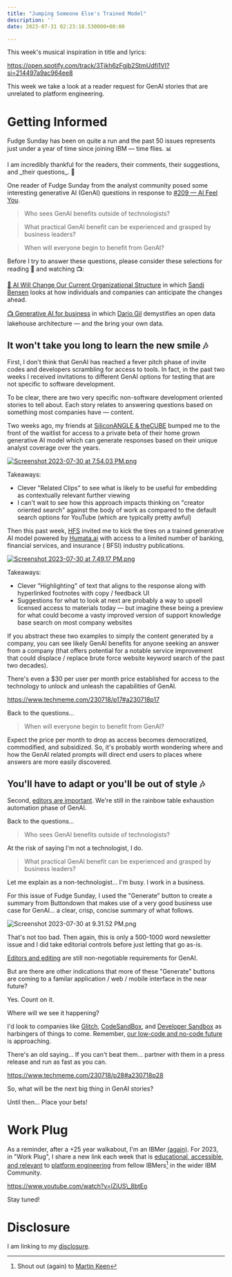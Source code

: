 ```yaml
---
title: "Jumping Someone Else's Trained Model"
description: ''
date: 2023-07-31 02:23:18.530000+00:00

---
```


 

This week's musical inspiration in title and lyrics: 

https://open.spotify.com/track/3Tjkh6zFgjb2StmUdfi1VI?si=214497a9ac964ee8

This week we take a look at a reader request for GenAI stories that are unrelated to platform engineering.

# Getting Informed

Fudge Sunday has been on quite a run and the past 50 issues represents just under a year of time since joining IBM — time flies. 📊

I am incredibly thankful for the readers, their comments, their suggestions, and \_their questions\_. 🙏

One reader of Fudge Sunday from the analyst community posed some interesting generative AI (GenAI) questions in response to [#209 — AI Feel You](https://fudge.org/archive/ai-feel-you/).

> Who sees GenAI benefits outside of technologists?

> What practical GenAI benefit can be experienced and grasped by business leaders?

> When will everyone begin to benefit from GenAI?

Before I try to answer these questions, please consider these selections for reading 📖 and watching 📺:

[📖 AI Will Change Our Current Organizational Structure](https://medium.com/@sandibesen/ai-will-change-our-current-organizational-structure-how-we-can-weather-the-storm-c5b0776aae97) in which [Sandi Bensen](https://www.linkedin.com/in/sandibesen/) looks at how individuals and companies can anticipate the changes ahead.

[📺 Generative AI for business](https://www.youtube.com/watch?v=FrDnPTPgEmk) in which [Dario Gil](https://www.linkedin.com/in/dario-gil-58575713/) demystifies an open data lakehouse architecture — and the bring your own data.

## It won't take you long to learn the new smile 🎶

First, I don't think that GenAI has reached a fever pitch phase of invite codes and developers scrambling for access to tools. In fact, in the past two weeks I received invitations to different GenAI options for testing that are not specific to software development.

To be clear, there are two very specific non-software development oriented stories to tell about. Each story relates to answering questions based on something most companies have — content.

Two weeks ago, my friends at [SiliconANGLE & theCUBE](https://www.thecubeai.com/) bumped me to the front of the waitlist for access to a private beta of their home grown generative AI model which can generate responses based on their unique analyst coverage over the years.

[![Screenshot 2023-07-30 at 7.54.03 PM.png](https://buttondown.imgix.net/images/29d577f0-78bc-4735-b9c3-2ab0da20511e.png?w=960&fit=max)](https://www.thecubeai.com)

Takeaways:

- Clever "Related Clips" to see what is likely to be useful for embedding as contextually relevant further viewing
- I can't wait to see how this approach impacts thinking on "creator oriented search" against the body of work as compared to the default search options for YouTube (which are typically pretty awful)

Then this past week, [HFS](https://www.hfsresearch.com/bfsi/trygenai/) invited me to kick the tires on a trained generative AI model powered by [Humata.ai](https://www.humata.ai) with access to a limited number of banking, financial services, and insurance ( BFSI) industry publications.

[![Screenshot 2023-07-30 at 7.49.17 PM.png](https://buttondown.imgix.net/images/6d9ff13e-d123-4b1b-832b-580e6ac4c65e.png?w=960&fit=max)](https://www.hfsresearch.com/bfsi/trygenai/)

Takeaways:

- Clever "Highlighting" of text that aligns to the response along with hyperlinked footnotes with copy / feedback UI
- Suggestions for what to look at next are probably a way to upsell licensed access to materials today — but imagine these being a preview for what could become a vasty improved version of support knowledge base search on most company websites

If you abstract these two examples to simply the content generated by a company, you can see likely GenAI benefits for anyone seeking an answer from a company (that offers potential for a notable service improvement that could displace / replace brute force website keyword search of the past two decades). 

There's even a $30 per user per month price established for access to the technology to unlock and unleash the capabilities of GenAI.

https://www.techmeme.com/230718/p17#a230718p17

Back to the questions...

> When will everyone begin to benefit from GenAI?

Expect the price per month to drop as access becomes democratized, commodified, and subsidized. So, it's probably worth wondering where and how the GenAI related prompts will direct end users to places where answers are more easily discovered. 

## You'll have to adapt or you'll be out of style 🎶

Second, [editors are important](https://fudge.org/archive/generative-ai-thru-this/). We're still in the rainbow table exhaustion automation phase of GenAI.

Back to the questions...

> Who sees GenAI benefits outside of technologists?

At the risk of saying I'm not a technologist, I do.

> What practical GenAI benefit can be experienced and grasped by business leaders?

Let me explain as a non-technologist... I'm busy. I work in a business.

For this issue of Fudge Sunday, I used the "Generate" button to create a summary from Buttondown that makes use of a very good business use case for GenAI... a clear, crisp, concise summary of what follows.

![Screenshot 2023-07-30 at 9.31.52 PM.png](https://buttondown.imgix.net/images/80aa2c06-f0fd-4d50-ab39-6307d5b537d6.png?w=960&fit=max) 

That's not too bad. Then again, this is only a 500-1000 word newsletter issue and I did take editorial controls before just letting that go as-is.

[Editors and editing](https://fudge.org/archive/generative-ai-thru-this/) are still non-negotiable requirements for GenAI. 

But are there are other indications that more of these "Generate" buttons are coming to a familar application / web / mobile interface in the near future?

Yes. Count on it.

Where will we see it happening? 

I'd look to companies like [Glitch](https://glitch.com), [CodeSandBox](https://codesandbox.io), and [Developer Sandbox](https://developers.redhat.com/developer-sandbox) as harbingers of things to come. Remember, [our low-code and no-code future](https://sunday.fudge.org/p/fudge-sunday-our-low-code-no-code-past-present-and-future-904238) is approaching.

There's an old saying... If you can't beat them... partner with them in a press release and run as fast as you can.

https://www.techmeme.com/230718/p28#a230718p28

So, what will be the next big thing in GenAI stories?

Until then… Place your bets!

# Work Plug

As a reminder, after a +25 year walkabout, I'm an IBMer [(again)](https://jaycuthrell.com/about/). For 2023, in "Work Plug", I share a new link each week that is [educational, accessible, and relevant](https://www.youtube.com/watch?v=lZjUS\_8btEo) to [platform engineering](https://www.ibm.com/consulting/platform-engineering-services) from fellow IBMers[^IBMer] in the wider IBM Community.

https://www.youtube.com/watch?v=lZjUS\_8btEo

Stay tuned!

# Disclosure

I am linking to my [disclosure](https://jaycuthrell.com/disclosure/).

[^IBMer]: Shout out (again) to [Martin Keen](https://www.linkedin.com/in/martingkeen/) 